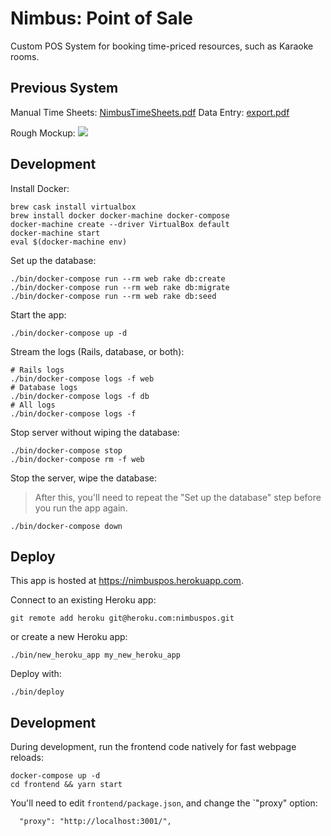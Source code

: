 # Nimbus: Point of Sale

Custom POS System for booking time-priced resources,
such as Karaoke rooms.

## Previous System

Manual Time Sheets: [NimbusTimeSheets.pdf](https://github.com/MattyAyOh/NimbusPOS/files/1456983/NimbusTimeSheets.pdf)
Data Entry: [export.pdf](https://github.com/MattyAyOh/NimbusPOS/files/1456982/export.pdf)

Rough Mockup:
![](https://i.imgur.com/tf3qA2u.png)

## Development

Install Docker:

```
brew cask install virtualbox
brew install docker docker-machine docker-compose
docker-machine create --driver VirtualBox default
docker-machine start
eval $(docker-machine env)
```

Set up the database:

```
./bin/docker-compose run --rm web rake db:create
./bin/docker-compose run --rm web rake db:migrate
./bin/docker-compose run --rm web rake db:seed
```

Start the app:

```
./bin/docker-compose up -d
```

Stream the logs (Rails, database, or both):

```
# Rails logs
./bin/docker-compose logs -f web
# Database logs
./bin/docker-compose logs -f db
# All logs
./bin/docker-compose logs -f
```

Stop server without wiping the database:

```
./bin/docker-compose stop
./bin/docker-compose rm -f web
```

Stop the server, wipe the database:

> After this, you'll need to repeat the "Set up the database" step
> before you run the app again.

```
./bin/docker-compose down
```

## Deploy

This app is hosted at https://nimbuspos.herokuapp.com.

Connect to an existing Heroku app:

```
git remote add heroku git@heroku.com:nimbuspos.git
```

or create a new Heroku app:

```
./bin/new_heroku_app my_new_heroku_app
```

Deploy with:

```
./bin/deploy
```

## Development

During development, run the frontend code natively for fast webpage reloads:

```
docker-compose up -d
cd frontend && yarn start
```

You'll need to edit `frontend/package.json`,
and change the `"proxy" option:

```
  "proxy": "http://localhost:3001/",
```
